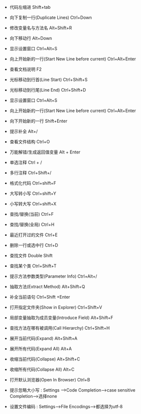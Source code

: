 * 代码左缩进
Shift+tab
* 向下复制一行(Duplicate Lines)                          Ctrl+Down
* 修改变量名与方法名	                                    Alt+Shift+R
* 向下移动行	                                            Alt+Down
* 显示设置窗口	                                        Ctrl+Alt+S
* 向上开始新的一行(Start New Line before current)	        Ctrl+Alt+Enter
* 查看文档说明	                                        F2
* 光标移动到行首(Line Start)                             Ctrl+Shift+S
* 光标移动到行尾(Line End)                               Ctrl+Shift+D
* 显示设置窗口	                                        Ctrl+Alt+S
* 向上开始新的一行(Start New Line before current)        Ctrl+Alt+Enter
* 向下开始新的一行	                                    Shift+Enter
* 提示补全	                                            Alt+/
* 查看文件结构	                                        Ctrl+O
* 万能解错/生成返回值变量	                                Alt + Enter
* 单选注释                                               Ctrl + /
* 多行注释                                               Ctrl+Shift+/
* 格式化代码	                                            Ctrl+shift+F
* 大写转小写                                             Ctrl+shift+Y
* 小写转大写                                             Ctrl+shift+X
* 查找/替换(当前)                                        Ctrl+F
* 查找/替换(全局)                                        Ctrl+H
* 最近打开过的文件	                                    Ctrl+E	
* 删除一行或选中行	                                    Ctrl+D
* 查找文件	                                            Double Shift	
* 查找某个类	                                            Ctrl+Shift+T	
* 提示方法参数类型(Parameter Info)	                    Ctrl+Alt+/
* 抽取方法(Extract Method)	                            Alt+Shift+Q	
* 补全当前语句	                                        Ctrl+Shift +Enter
* 打开指定文件夹(Show in Explorer)	                    Ctrl+Shift+V	
* 局部变量抽取为成员变量(Introduce Field)	                Alt+Shift+F
* 查找方法在哪有被调用(Call Hierarchy)	                Ctrl+Shift+H
* 展开当前代码(Expand)                                   Alt+Shift+A
* 展开所有代码(Expand All)                               Alt+A            
* 收缩当前代码(Collapse)                                 Alt+Shift+C
* 收缩所有代码(Collapse All)                             Alt+C        
* 打开默认浏览器(Open In Browser)                        Ctrl+B

* 提示忽略大小写 : Settings -->Code Completion-->case sensitive Completion-->选择none
* 设置文件编码 : Settings-->File Encodings-->都选择为utf-8